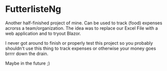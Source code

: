 # FutterlisteNg
Another half-finished project of mine. Can be used to track (food) expenses acrorss a team/organization.
The idea was to replace our Excel File with a web application and to tryout Blazor.

I never got around to finish or properly test this project so you probably shouldn't use this thing to track expenses or otherwise your money goes brrrr down the drain.

Maybe in the future ;)
